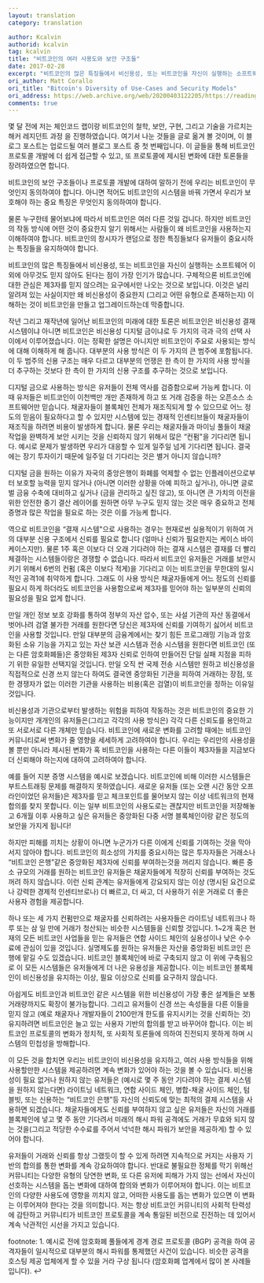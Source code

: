 ```yaml
---
layout: translation
category: translation

author: Kcalvin
authorid: kcalvin
tag: kcalvin
title: "비트코인의 여러 사용도와 보안 구조들"
date: 2017-02-28
excerpt: "비트코인의 많은 특징들에서 비신용성, 또는 비트코인을 자신이 실행하는 소프트웨어 이외에 아무것도 믿지 않아도 된다는 점이 가장 인기가 많습니다."
ori_author: Matt Corallo
ori_title: "Bitcoin's Diversity of Use-Cases and Security Models"
ori_address: https://web.archive.org/web/20200403122205/https://readingbitcoin.org/articles/2017/2/bitcoin-trustlessness/
comments: true
---
```


몇 달 전에 저는 체인코드 랩이랑 비트코인의 철학, 보안, 구현, 그리고 기술을 가르치는 해커 레지던트 과정 을 진행하였습니다. 여기서 나눈 것들을 글로 옮겨 볼 것이며, 이 블로그 포스트는 업로드될 여러 블로그 포스트 중 첫 번째입니다. 이 글들을 통해 비트코인 프로토콜 개발에 더 쉽게 접근할 수 있고, 또 프로토콜에 제시된 변화에 대한 토론들을 장려하였으면 합니다.

비트코인의 보안 구조들이나 프로토콜 개발에 대하여 말하기 전에 우리는 비트코인이 무엇인지 동의하여야 합니다. 아니면 적어도 비트코인의 시스템을 바꿔 가면서 우리가 보호해야 하는 중요 특징은 무엇인지 동의하여야 합니다.

물론 누구한테 물어보냐에 따라서 비트코인은 여러 다른 것일 겁니다. 하지만 비트코인의 작동 방식에 어떤 것이 중요한지 알기 위해서는 사람들이 왜 비트코인을 사용하는지 이해하여야 합니다. 비트코인의 창시자가 랜덤으로 정한 특징들보다 유저들이 중요시하는 특징들을 유지하여야 합니다.

비트코인의 많은 특징들에서 비신용성, 또는 비트코인을 자신이 실행하는 소프트웨어 이외에 아무것도 믿지 않아도 된다는 점이 가장 인기가 많습니다. 구체적으론 비트코인에 대한 관심은 제3자를 믿지 않으려는 요구에서만 나오는 것으로 보입니다. 이것은 널리 알려져 있는 사실이지만 왜 비신용성이 중요한지 (그리고 어떤 유형으로 존재하는지) 이해하는 것이 비트코인을 만들고 업그레이드하는데 막중합니다.

작년 그리고 재작년에 일어난 비트코인의 미래에 대한 토론은 비트코인은 비신용성 결재 시스템이냐 아니면 비트코인은 비신용성 디지털 금이냐로 두 가지의 극과 극의 선택 사이에서 이루어졌습니다. 이는 정확한 설명은 아니지만 비트코인이 주요로 사용되는 방식에 대해 이해하게 해 줍니다. 대부분의 사용 방식은 이 두 가지의 큰 범주에 포함됩니다. 이 두 범주의 신용 구조는 매우 다르고 대부분의 언쟁은 한 측이 한 가지의 사용 방식을 더 추구하는 것보다 한 측이 한 가지의 신용 구조를 추구하는 것으로 보입니다.

디지털 금으로 사용하는 방식은 유저들이 전체 역사를 검증함으로써 가능케 합니다. 이때 유저들은 비트코인이 이천백만 개만 존재하게 하고 또 거래 검증을 하는 오픈소스 소프트웨어만 믿습니다. 채굴자들이 블록체인 전체가 재조직되게 할 수 있으므로 어느 정도의 믿음이 필요하다고 할 수 있지만 시스템에 있는 경재적 인센티브들이 채굴자들이 재조직을 하려면 비용이 발생하게 합니다. 물론 우리는 채굴자들과 마이닝 풀들이 채굴 작업을 완벽하게 보안 시키는 것을 신뢰하지 않기 위해서 많은 “컨펌"을 기다리면 됩니다. 예시로 문제가 발생하면 우리가 대응할 수 있게 일주일 넘게 기다리면 됩니다. 결국에는 장기 투자이기 때문에 일주일 더 기다리는 것은 별거 아니지 않습니까?

디지털 금을 원하는 이유가 자국의 중앙은행이 화폐를 억제할 수 없는 인플레이션으로부터 보호할 능력을 믿지 않거나 (아니면 이러한 상황을 아예 피하고 싶거나), 아니면 글로벌 금융 수축에 대비하고 싶거나 (금을 관리하고 싶진 않고), 또 아니면 큰 가치의 이전을 위한 안전한 중기 결산 레이어를 원하면 아무 누구도 믿지 않는 것은 매우 중요하고 전체 증명과 많은 작업을 필요로 하는 것은 이를 가능케 합니다.

역으로 비트코인을 “결재 시스템"으로 사용하는 경우는 현재로썬 실용적이기 위하여 거의 대부분 신용 구조에서 신뢰를 필요로 합니다 (얼마나 신뢰가 필요한지는 케이스 바이 케이스지만). 물론 1주 혹은 이보다 더 오래 기다려야 하는 결재 시스템은 결재를 더 빨리 체결하는 시스템들이랑은 경쟁할 수 없습니다. 따라서 비트코인 유저들은 거래를 보안시키기 위해서 6번의 컨펌 (혹은 이보다 적게)을 기다리고 이는 비트코인을 무한대의 일시적인 공격1에 취약하게 합니다. 그래도 이 사용 방식은 채굴자들에게 어느 정도의 신뢰를 필요시 하게 하더라도 비트코인을 사용함으로써 제3자를 믿어야 하는 일부분의 신뢰의 필요성을 필요 없게 합니다.

만일 개인 정보 보호 강화를 통하여 정부의 자산 압수, 또는 사설 기관의 자산 동결에서 벗어나려 검열 불가한 거래를 원한다면 당신은 제3자에 신뢰를 기여하기 싫어서 비트코인을 사용할 것입니다. 만일 대부분의 금융계에서는 찾기 힘든 프로그래밍 기능과 암호화된 소유 기능을 가지고 있는 자산 보관 시스템과 전송 시스템을 원한다면 비트코인 (또는 다른 암호화폐들)은 중앙화된 제3자 신뢰로 인하여 만들어진 단일 실패 지점을 피하기 위한 유일한 선택지일 것입니다. 만일 오직 싼 국제 전송 시스템만 원하고 비신용성을 직접적으로 신경 쓰지 않는다 하여도 결국엔 중앙화된 기관을 피하여 거래하는 장점, 또한 경쟁자가 없는 이러한 기관을 사용하는 비용(혹은 검열)이 비트코인을 정하는 이유일 것입니다.

비신용성과 기관으로부터 발생하는 위험을 피하여 작동하는 것은 비트코인의 중요한 기능이지만 개개인의 유저들은(그리고 각각의 사용 방식은) 각각 다른 신뢰도를 용인하고 또 서로서로 다른 개체만 믿습니다. 비트코인에 새로운 변화를 고려할 때에는 비트코인 커뮤니티로써 변화가 줄 영향을 세세하게 고려하여야 합니다. 우리는 우리만의 사용성을 볼 뿐만 아니라 제시된 변화가 혹 비트코인을 사용하는 다른 이들이 제3자들을 지금보다 더 신뢰해야 하는지에 대하여 고려하여야 합니다.

예를 들어 지분 증명 시스템을 예시로 보겠습니다. 비트코인에 비해 이러한 시스템들은 부트스트래핑 문제를 해결하지 못하였습니다. 새로운 유저들 (또는 오랜 시간 동안 오프라인이었던 유저들)은 제3자를 믿고 체크포인트를 물어보지 않는 이상 네트워크의 현재 합의를 찾지 못합니다. 이는 일부 비트코인의 사용도로는 괜찮지만 비트코인을 저장해놓고 6개월 이후 사용하고 싶은 유저들은 중앙화된 다중 서명 블록체인이랑 같은 정도의 보안을 가지게 됩니다!

하지만 피해를 끼치는 상황이 아니면 누군가가 다른 이에게 신뢰를 기여하는 것을 막아서지 않아야 합니다. 비트코인의 희소성의 가치를 중요시하는 많은 투자자들은 거래소나 “비트코인 은행”같은 중앙화된 제3자에 신뢰를 부여하는것을 꺼리지 않습니다. 빠른 중소 규모의 거래를 원하는 비트코인 유저들은 채굴자들에게 적장히 신뢰를 부여하는 것도 꺼려 하지 않습니다. 이런 신뢰 관계는 유저들에게 강요되지 않는 이상 (명시된 요건으로나 강력한 경제적 인센티브로나) 더 빠르고, 더 싸고, 더 사용하기 쉬운 거래로 더 좋은 사용자 경험을 제공합니다.

하나 또는 세 가지 컨펌만으로 채굴자를 신뢰하려는 사용자들은 라이트닝 네트워크나 하루 또는 삼 일 만에 거래가 청산되는 비슷한 시스템들을 신뢰할 것입니다. 1~2개 혹은 현재의 모든 비트코인 사업들을 믿는 유저들은 연합 사이드 체인의 실용성이나 낮은 수수료에 관심이 있을 것입니다. 실명제도를 원하는 유저들은 자산을 중앙화된 비트코인 은행에 맡길 수도 있겠습니다. 비트코인 블록체인에 바로 구축되지 않고 이 위에 구축됨으로 이 모든 시스템들은 유저들에게 더 나은 유용성을 제공합니다. 이는 비트코인 블록체인이 비신용성을 유지하는 이상, 필요 이상으로 신뢰를 요구하지 않습니다.

아쉽게도 비트코인과 비트코인 같은 시스템을 위한 비신용성이 가장 좋은 설계들은 보통 거래량까지도 확장이 불가능합니다. 그리고 유저들이 신경 쓰는 속성들을 다른 이들을 믿지 않고 (예로 채굴자나 개발자들이 2100만개 한도를 유지시키는 것을 신뢰하는 것) 유지하려면 비트코인은 늘고 있는 사용자 기반의 합의를 받고 바꾸어야 합니다. 이는 비트코인 프로토콜의 변화가 정치적, 또 사회적 토론들에 의하여 진전되지 못하게 하며 시스템의 민첩성을 방해합니다.

이 모든 것을 합치면 우리는 비트코인이 비신용성을 유지하고, 여러 사용 방식들을 위해 사용할만한 시스템을 제공하려면 계속 변화가 있어야 하는 것을 볼 수 있습니다. 비신용성이 필요 없거나 원하지 않는 유저들은 (예시로 몇 주 동안 기다려야 하는 결제 시스템을 원하지 않는다면) 라이트닝 네트워크, 연합 사이드 체인, 병합-채굴 사이드 체인, 텀블빗, 또는 신용하는 “비트코인 은행”등 자신의 신뢰도에 맞는 최적의 결제 시스템을 사용하면 되겠습니다. 채굴자들에게도 신뢰를 부여하지 않고 싶은 유저들은 자신의 거래를 블록체인에 넣고 몇 주 동안 기다려서 미래의 해시 파워 공격에도 거래가 무효와 되지 않는 것을(그리고 적당한 수수료를 주어서 넉넉한 해시 파워가 보안을 제공하게) 할 수 있어야 합니다.

유저들이 거래와 신뢰를 항상 그랬듯이 할 수 있게 하려면 지속적으로 커지는 사용자 기반의 합의를 통한 변화를 계속 강요하여야 합니다. 반대로 불필요한 정체를 막기 위해선 커뮤니티는 다양한 유형의 당연한 변화, 또 다른 유저에 피해가 가지 않는 선에서 자신이 선호하는 시스템을 돕는 변화에 대하여 합의와 변화가 이루어져야 합니다. 이는 비트코인의 다양한 사용도에 영향을 끼치지 않고, 어떠한 사용도를 돕는 변화가 있으면 이 변화는 이루어져야 한다는 것을 의미합니다. 저는 항상 비트코인 커뮤니티의 사회적 탄력성에 감탄하고 커뮤니티가 비트코인 프로토콜을 계속 통일된 비전으로 진전하는 데 있어서 계속 낙관적인 시선을 가지고 있습니다.

footnote: 1. 예시로 전에 암호화폐 풀들에게 경계 경로 프로토콜 (BGP) 공격을 하여 공격자들이 일시적으로 대부분의 해시 파워를 통제했던 사건이 있습니다. 비슷한 공격을 호스팅 제공 업체에게 할 수 있을 거라 구상 됩니다 (암호화폐 업계에서 많이 본 사례들입니다). ↩